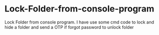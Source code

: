 # Lock-Folder-from-console-program
Lock Folder from console program. I have use some cmd code to lock and hide a folder and send a OTP if forgot password to unlock folder
